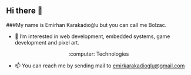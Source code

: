## Hi there 👋

###My name is Emirhan Karakadıoğlu but you can call me Bolzac.

- 🔭 I’m interested in web development, embedded systems, game development and pixel art.
<p align="center"> :computer: Technologies </p>

- 📫 You can reach me by sending mail to emirkarakadioglu@gmail.com
